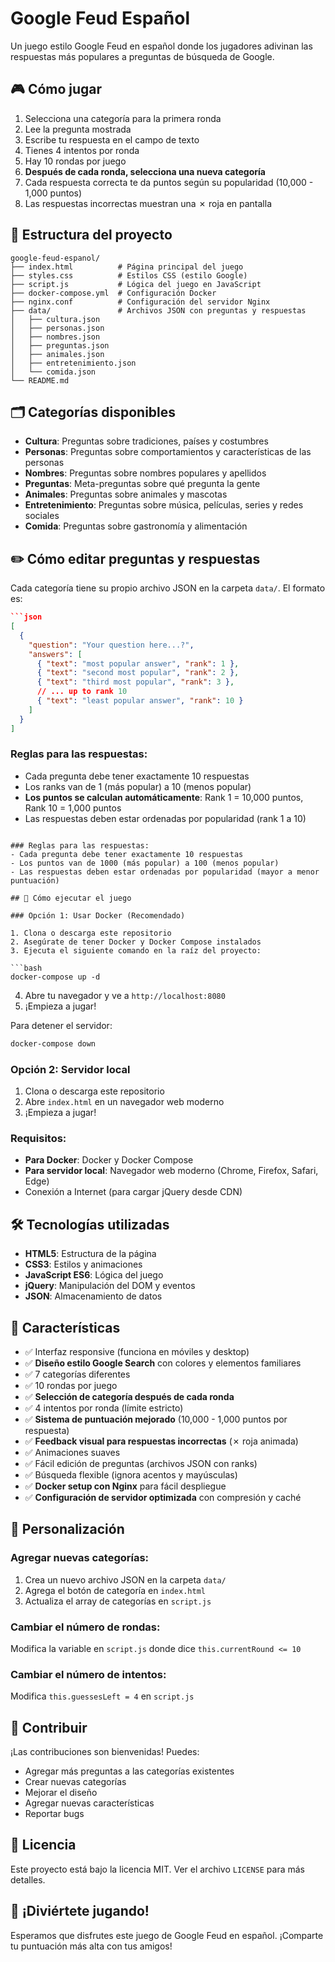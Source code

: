 # Google Feud Español

Un juego estilo Google Feud en español donde los jugadores adivinan las respuestas más populares a preguntas de búsqueda de Google.

## 🎮 Cómo jugar

1. Selecciona una categoría para la primera ronda
2. Lee la pregunta mostrada
3. Escribe tu respuesta en el campo de texto
4. Tienes 4 intentos por ronda
5. Hay 10 rondas por juego
6. **Después de cada ronda, selecciona una nueva categoría**
7. Cada respuesta correcta te da puntos según su popularidad (10,000 - 1,000 puntos)
8. Las respuestas incorrectas muestran una ✗ roja en pantalla

## 📁 Estructura del proyecto

```
google-feud-espanol/
├── index.html          # Página principal del juego
├── styles.css          # Estilos CSS (estilo Google)
├── script.js           # Lógica del juego en JavaScript
├── docker-compose.yml  # Configuración Docker
├── nginx.conf          # Configuración del servidor Nginx
├── data/               # Archivos JSON con preguntas y respuestas
│   ├── cultura.json
│   ├── personas.json
│   ├── nombres.json
│   ├── preguntas.json
│   ├── animales.json
│   ├── entretenimiento.json
│   └── comida.json
└── README.md
```

## 🗂️ Categorías disponibles

- **Cultura**: Preguntas sobre tradiciones, países y costumbres
- **Personas**: Preguntas sobre comportamientos y características de las personas
- **Nombres**: Preguntas sobre nombres populares y apellidos
- **Preguntas**: Meta-preguntas sobre qué pregunta la gente
- **Animales**: Preguntas sobre animales y mascotas
- **Entretenimiento**: Preguntas sobre música, películas, series y redes sociales
- **Comida**: Preguntas sobre gastronomía y alimentación

## ✏️ Cómo editar preguntas y respuestas

Cada categoría tiene su propio archivo JSON en la carpeta `data/`. El formato es:

```json
```json
[
  {
    "question": "Your question here...?",
    "answers": [
      { "text": "most popular answer", "rank": 1 },
      { "text": "second most popular", "rank": 2 },
      { "text": "third most popular", "rank": 3 },
      // ... up to rank 10
      { "text": "least popular answer", "rank": 10 }
    ]
  }
]
```

### Reglas para las respuestas:
- Cada pregunta debe tener exactamente 10 respuestas
- Los ranks van de 1 (más popular) a 10 (menos popular)
- **Los puntos se calculan automáticamente**: Rank 1 = 10,000 puntos, Rank 10 = 1,000 puntos
- Las respuestas deben estar ordenadas por popularidad (rank 1 a 10)
```

### Reglas para las respuestas:
- Cada pregunta debe tener exactamente 10 respuestas
- Los puntos van de 1000 (más popular) a 100 (menos popular)
- Las respuestas deben estar ordenadas por popularidad (mayor a menor puntuación)

## 🚀 Cómo ejecutar el juego

### Opción 1: Usar Docker (Recomendado)

1. Clona o descarga este repositorio
2. Asegúrate de tener Docker y Docker Compose instalados
3. Ejecuta el siguiente comando en la raíz del proyecto:

```bash
docker-compose up -d
```

4. Abre tu navegador y ve a `http://localhost:8080`
5. ¡Empieza a jugar!

Para detener el servidor:
```bash
docker-compose down
```

### Opción 2: Servidor local

1. Clona o descarga este repositorio
2. Abre `index.html` en un navegador web moderno
3. ¡Empieza a jugar!

### Requisitos:
- **Para Docker**: Docker y Docker Compose
- **Para servidor local**: Navegador web moderno (Chrome, Firefox, Safari, Edge)
- Conexión a Internet (para cargar jQuery desde CDN)

## 🛠️ Tecnologías utilizadas

- **HTML5**: Estructura de la página
- **CSS3**: Estilos y animaciones
- **JavaScript ES6**: Lógica del juego
- **jQuery**: Manipulación del DOM y eventos
- **JSON**: Almacenamiento de datos

## 📝 Características

- ✅ Interfaz responsive (funciona en móviles y desktop)
- ✅ **Diseño estilo Google Search** con colores y elementos familiares
- ✅ 7 categorías diferentes
- ✅ 10 rondas por juego
- ✅ **Selección de categoría después de cada ronda**
- ✅ 4 intentos por ronda (límite estricto)
- ✅ **Sistema de puntuación mejorado** (10,000 - 1,000 puntos por respuesta)
- ✅ **Feedback visual para respuestas incorrectas** (✗ roja animada)
- ✅ Animaciones suaves
- ✅ Fácil edición de preguntas (archivos JSON con ranks)
- ✅ Búsqueda flexible (ignora acentos y mayúsculas)
- ✅ **Docker setup con Nginx** para fácil despliegue
- ✅ **Configuración de servidor optimizada** con compresión y caché

## 🎯 Personalización

### Agregar nuevas categorías:
1. Crea un nuevo archivo JSON en la carpeta `data/`
2. Agrega el botón de categoría en `index.html`
3. Actualiza el array de categorías en `script.js`

### Cambiar el número de rondas:
Modifica la variable en `script.js` donde dice `this.currentRound <= 10`

### Cambiar el número de intentos:
Modifica `this.guessesLeft = 4` en `script.js`

## 🤝 Contribuir

¡Las contribuciones son bienvenidas! Puedes:
- Agregar más preguntas a las categorías existentes
- Crear nuevas categorías
- Mejorar el diseño
- Agregar nuevas características
- Reportar bugs

## 📄 Licencia

Este proyecto está bajo la licencia MIT. Ver el archivo `LICENSE` para más detalles.

## 🎉 ¡Diviértete jugando!

Esperamos que disfrutes este juego de Google Feud en español. ¡Comparte tu puntuación más alta con tus amigos!
